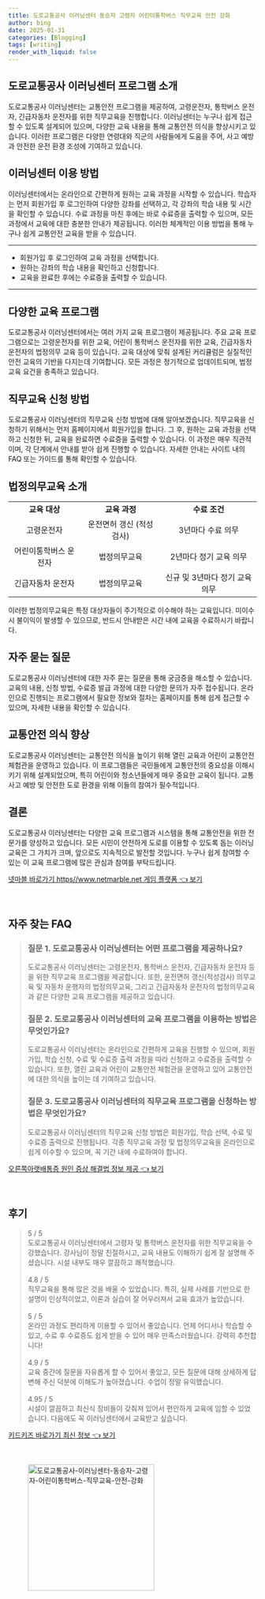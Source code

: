 ```yaml
---
title: 도로교통공사 이러닝센터 동승자 고령자 어린이통학버스 직무교육 안전 강화
author: bing
date: 2025-01-31
categories: [Blogging]
tags: [writing]
render_with_liquid: false
---
```

<h2 id='도로교통공사_이러닝센터_프로그램_소개'>도로교통공사 이러닝센터 프로그램 소개</h2>

<p>도로교통공사 이러닝센터는 교통안전 프로그램을 제공하여, 고령운전자, 통학버스 운전자, 긴급자동차 운전자를 위한 직무교육을 진행합니다. 이러닝센터는 누구나 쉽게 접근할 수 있도록 설계되어 있으며, 다양한 교육 내용을 통해 교통안전 의식을 향상시키고 있습니다. 이러한 프로그램은 다양한 연령대와 직군의 사람들에게 도움을 주어, 사고 예방과 안전한 운전 환경 조성에 기여하고 있습니다.</p>

<h2 id='이러닝센터_이용_방법'>이러닝센터 이용 방법</h2>

<p>이러닝센터에서는 온라인으로 간편하게 원하는 교육 과정을 시작할 수 있습니다. 학습자는 먼저 회원가입 후 로그인하여 다양한 강좌를 선택하고, 각 강좌의 학습 내용 및 시간을 확인할 수 있습니다. 수료 과정을 마친 후에는 바로 수료증을 출력할 수 있으며, 모든 과정에서 교육에 대한 충분한 안내가 제공됩니다. 이러한 체계적인 이용 방법을 통해 누구나 쉽게 교통안전 교육을 받을 수 있습니다.</p>

<hr />

<ul>
    <li>회원가입 후 로그인하여 교육 과정을 선택합니다.</li>
    <li>원하는 강좌의 학습 내용을 확인하고 신청합니다.</li>
    <li>교육을 완료한 후에는 수료증을 출력할 수 있습니다.</li>
</ul>

<hr />

<h2 id='다양한_교육_프로그램'>다양한 교육 프로그램</h2>

<p>도로교통공사 이러닝센터에서는 여러 가지 교육 프로그램이 제공됩니다. 주요 교육 프로그램으로는 고령운전자를 위한 교육, 어린이 통학버스 운전자를 위한 교육, 긴급자동차 운전자의 법정의무 교육 등이 있습니다. 교육 대상에 맞춰 설계된 커리큘럼은 실질적인 안전 교육의 기반을 다지는데 기여합니다. 모든 과정은 정기적으로 업데이트되며, 법정교육 요건을 충족하고 있습니다.</p>

<h2 id='직무교육_신청방법'>직무교육 신청 방법</h2>

<p>도로교통공사 이러닝센터의 직무교육 신청 방법에 대해 알아보겠습니다. 직무교육을 신청하기 위해서는 먼저 홈페이지에서 회원가입을 합니다. 그 후, 원하는 교육 과정을 선택하고 신청한 뒤, 교육을 완료하면 수료증을 출력할 수 있습니다. 이 과정은 매우 직관적이며, 각 단계에서 안내를 받아 쉽게 진행할 수 있습니다. 자세한 안내는 사이트 내의 FAQ 또는 가이드를 통해 확인할 수 있습니다.</p>

<h2 id='법정의무교육_소개'>법정의무교육 소개</h2>

<table>
    <tr>
        <td style="text-align: center; height: 17px;"><b>교육 대상</b></td>
        <td style="text-align: center; height: 17px;"><b>교육 과정</b></td>
        <td style="text-align: center; height: 17px;"><b>수료 조건</b></td>
    </tr>
    <tr>
        <td style="text-align: center; height: 17px;">고령운전자</td>
        <td style="text-align: center; height: 17px;">운전면허 갱신 (적성검사)</td>
        <td style="text-align: center; height: 17px;">3년마다 수료 의무</td>
    </tr>
    <tr>
        <td style="text-align: center; height: 17px;">어린이통학버스 운전자</td>
        <td style="text-align: center; height: 17px;">법정의무교육</td>
        <td style="text-align: center; height: 17px;">2년마다 정기 교육 의무</td>
    </tr>
    <tr>
        <td style="text-align: center; height: 17px;">긴급자동차 운전자</td>
        <td style="text-align: center; height: 17px;">법정의무교육</td>
        <td style="text-align: center; height: 17px;">신규 및 3년마다 정기 교육 의무</td>
    </tr>
</table>

<p>이러한 법정의무교육은 특정 대상자들이 주기적으로 이수해야 하는 교육입니다. 미이수 시 불이익이 발생할 수 있으므로, 반드시 안내받은 시간 내에 교육을 수료하시기 바랍니다.</p>

<h2 id='자주_묻는_질문'>자주 묻는 질문</h2>

<p>도로교통공사 이러닝센터에 대한 자주 묻는 질문을 통해 궁금증을 해소할 수 있습니다. 교육의 내용, 신청 방법, 수료증 발급 과정에 대한 다양한 문의가 자주 접수됩니다. 온라인으로 진행되는 프로그램에서 필요한 정보와 절차는 홈페이지를 통해 쉽게 접근할 수 있으며, 자세한 내용을 확인할 수 있습니다.</p>

<h2 id='교통안전_의식_향상'>교통안전 의식 향상</h2>

<p>도로교통공사 이러닝센터는 교통안전 의식을 높이기 위해 열린 교육과 어린이 교통안전 체험관을 운영하고 있습니다. 이 프로그램들은 국민들에게 교통안전의 중요성을 이해시키기 위해 설계되었으며, 특히 어린이와 청소년들에게 매우 중요한 교육이 됩니다. 교통사고 예방 및 안전한 도로 환경을 위해 이들의 참여가 필수적입니다.</p>

<h2 id='결론'>결론</h2>

<p>도로교통공사 이러닝센터는 다양한 교육 프로그램과 시스템을 통해 교통안전을 위한 전문가를 양성하고 있습니다. 모든 시민이 안전하게 도로를 이용할 수 있도록 돕는 이러닝 교육은 그 가치가 크며, 앞으로도 지속적으로 발전할 것입니다. 누구나 쉽게 참여할 수 있는 이 교육 프로그램에 많은 관심과 참여를 부탁드립니다.</p>
<p><a class="click-button" title="넷마블 바로가기 https//www.netmarble.net 게임 플랫폼" href="https://blackassets.github.io/posts/%EB%84%B7%EB%A7%88%EB%B8%94-%EB%B0%94%EB%A1%9C%EA%B0%80%EA%B8%B0-httpswww.netmarble.net-%EA%B2%8C%EC%9E%84-%ED%94%8C%EB%9E%AB%ED%8F%BC/" rel="dofollow">넷마블 바로가기 https//www.netmarble.net 게임 플랫폼 👈 보기</a></p><br>
<h2 id='자주_찾는_FAQ'>자주 찾는 FAQ</h2>
<div itemscope="" itemtype="https://schema.org/FAQPage">
<blockquote>
<div itemscope="" itemprop="mainEntity" itemtype="https://schema.org/Question">
<h3 itemprop="name">질문 1. 도로교통공사 이러닝센터는 어떤 프로그램을 제공하나요?</h3>
<div itemscope="" itemprop="acceptedAnswer" itemtype="https://schema.org/Answer">
<span itemprop="text">
<p>도로교통공사 이러닝센터는 고령운전자, 통학버스 운전자, 긴급자동차 운전자 등을 위한 직무교육 프로그램을 제공합니다. 또한, 운전면허 갱신(적성검사) 의무교육 및 자동차 운행자의 법정의무교육, 그리고 긴급자동차 운전자의 법정의무교육과 같은 다양한 교육 프로그램을 제공하고 있습니다.</p>
</span>
</div>
</div>

<div itemscope="" itemprop="mainEntity" itemtype="https://schema.org/Question">
<h3 itemprop="name">질문 2. 도로교통공사 이러닝센터의 교육 프로그램을 이용하는 방법은 무엇인가요?</h3>
<div itemscope="" itemprop="acceptedAnswer" itemtype="https://schema.org/Answer">
<span itemprop="text">
<p>도로교통공사 이러닝센터는 온라인으로 간편하게 교육을 진행할 수 있으며, 회원가입, 학습 신청, 수료 및 수료증 출력 과정을 따라 신청하고 수료증을 출력할 수 있습니다. 또한, 열린 교육과 어린이 교통안전 체험관을 운영하고 있어 교통안전에 대한 의식을 높이는 데 기여하고 있습니다.</p>
</span>
</div>
</div>

<div itemscope="" itemprop="mainEntity" itemtype="https://schema.org/Question">
<h3 itemprop="name">질문 3. 도로교통공사 이러닝센터의 직무교육 프로그램을 신청하는 방법은 무엇인가요?</h3>
<div itemscope="" itemprop="acceptedAnswer" itemtype="https://schema.org/Answer">
<span itemprop="text">
<p>도로교통공사 이러닝센터의 직무교육 신청 방법은 회원가입, 학습 선택, 수료 및 수료증 출력으로 진행됩니다. 각종 직무교육 과정 및 법정의무교육을 온라인으로 쉽게 이수할 수 있으며, 꼭 기간 내에 수료하여야 합니다.</p>
</span>
</div>
</div>
</blockquote>
</div>
<p><a class="click-button" title="오른쪽아랫배통증 원인 증상 해결법 정보 제공" href="https://blackassets.github.io/posts/%EC%98%A4%EB%A5%B8%EC%AA%BD%EC%95%84%EB%9E%AB%EB%B0%B0%ED%86%B5%EC%A6%9D-%EC%9B%90%EC%9D%B8-%EC%A6%9D%EC%83%81-%ED%95%B4%EA%B2%B0%EB%B2%95-%EC%A0%95%EB%B3%B4-%EC%A0%9C%EA%B3%B5/" rel="dofollow">오른쪽아랫배통증 원인 증상 해결법 정보 제공 👈 보기</a></p><br>
<h2 id='후기'>후기</h2>
<div itemscope itemtype="https://schema.org/Product">
  <blockquote>
  <div itemprop="review" itemscope itemtype="https://schema.org/Review">
      <div itemprop="reviewRating" itemscope itemtype="https://schema.org/Rating"> <span itemprop="ratingValue">5</span> / <span itemprop="bestRating">5</span> </div>
      <span itemprop="reviewBody">도로교통공사 이러닝센터에서 고령자 및 통학버스 운전자를 위한 직무교육을 수강했습니다. 강사님이 정말 친절하시고, 교육 내용도 이해하기 쉽게 잘 설명해 주셨습니다. 시설 내부도 매우 깔끔하고 쾌적했습니다.</span>
  </div>
  <br>
  <div itemprop="review" itemscope itemtype="https://schema.org/Review">
      <div itemprop="reviewRating" itemscope itemtype="https://schema.org/Rating"> <span itemprop="ratingValue">4.8</span> / <span itemprop="bestRating">5</span> </div>
      <span itemprop="reviewBody">직무교육을 통해 많은 것을 배울 수 있었습니다. 특히, 실제 사례를 기반으로 한 설명이 인상적이었고, 이론과 실습이 잘 어우러져서 교육 효과가 높았습니다.</span>
  </div>
  <br>
  <div itemprop="review" itemscope itemtype="https://schema.org/Review">
      <div itemprop="reviewRating" itemscope itemtype="https://schema.org/Rating"> <span itemprop="ratingValue">5</span> / <span itemprop="bestRating">5</span> </div>
      <span itemprop="reviewBody">온라인 과정도 편리하게 이용할 수 있어서 좋았습니다. 언제 어디서나 학습할 수 있고, 수료 후 수료증도 쉽게 받을 수 있어 매우 만족스러웠습니다. 강력히 추천합니다!</span>
  </div>
  <br>
  <div itemprop="review" itemscope itemtype="https://schema.org/Review">
      <div itemprop="reviewRating" itemscope itemtype="https://schema.org/Rating"> <span itemprop="ratingValue">4.9</span> / <span itemprop="bestRating">5</span> </div>
      <span itemprop="reviewBody">교육 중간에 질문을 자유롭게 할 수 있어서 좋았고, 모든 질문에 대해 상세하게 답변해 주신 덕분에 이해도가 높아졌습니다. 수업이 정말 유익했습니다.</span>
  </div>
  <br>
  <div itemprop="review" itemscope itemtype="https://schema.org/Review">
      <div itemprop="reviewRating" itemscope itemtype="https://schema.org/Rating"> <span itemprop="ratingValue">4.95</span> / <span itemprop="bestRating">5</span> </div>
      <span itemprop="reviewBody">시설이 깔끔하고 최신식 장비들이 갖춰져 있어서 편안하게 교육에 임할 수 있었습니다. 다음에도 꼭 이러닝센터에서 교육받고 싶습니다.</span>
  </div>
  </blockquote>
</div>
<p><a class="click-button" title="키드키즈 바로가기 최신 정보" href="https://blackassets.github.io/posts/%ED%82%A4%EB%93%9C%ED%82%A4%EC%A6%88-%EB%B0%94%EB%A1%9C%EA%B0%80%EA%B8%B0-%EC%B5%9C%EC%8B%A0-%EC%A0%95%EB%B3%B4/" rel="dofollow">키드키즈 바로가기 최신 정보 👈 보기</a></p><br>
<figure class="image"><img src="https://blackassets.github.io/assets/img/thumbnail/도로교통공사-이러닝센터-동승자-고령자-어린이통학버스-직무교육-안전-강화.webp" alt="도로교통공사-이러닝센터-동승자-고령자-어린이통학버스-직무교육-안전-강화" width="256" height="256"></figure>